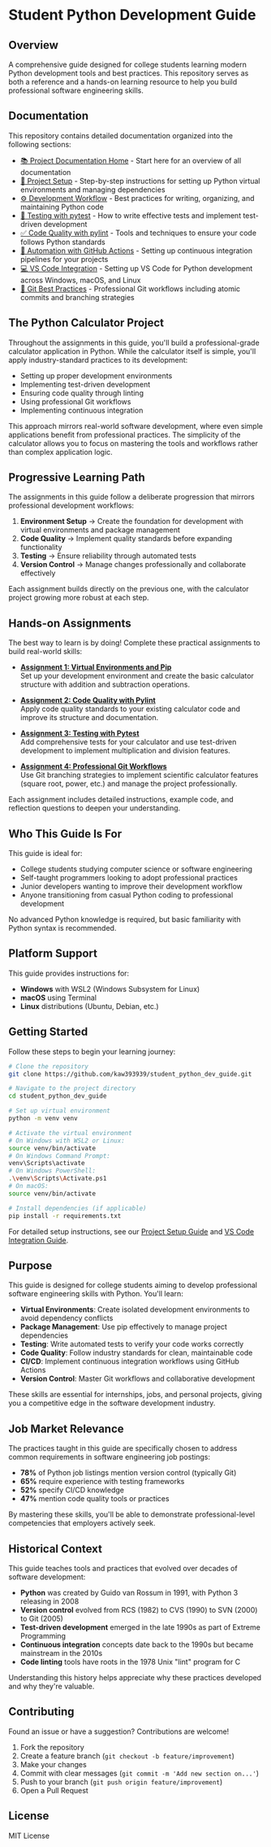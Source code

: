 # Student Python Development Guide

## Overview
A comprehensive guide designed for college students learning modern Python development tools and best practices. This repository serves as both a reference and a hands-on learning resource to help you build professional software engineering skills.

## Documentation

This repository contains detailed documentation organized into the following sections:

- [📚 Project Documentation Home](docs/README.md) - Start here for an overview of all documentation
- [🚀 Project Setup](docs/01-project-setup.md) - Step-by-step instructions for setting up Python virtual environments and managing dependencies
- [⚙️ Development Workflow](docs/02-development-workflow.md) - Best practices for writing, organizing, and maintaining Python code
- [🧪 Testing with pytest](docs/03-testing.md) - How to write effective tests and implement test-driven development
- [✅ Code Quality with pylint](docs/04-code-quality.md) - Tools and techniques to ensure your code follows Python standards
- [🔄 Automation with GitHub Actions](docs/05-github-actions.md) - Setting up continuous integration pipelines for your projects
- [💻 VS Code Integration](docs/06-vscode-setup.md) - Setting up VS Code for Python development across Windows, macOS, and Linux
- [📝 Git Best Practices](docs/07-git-best-practices.md) - Professional Git workflows including atomic commits and branching strategies

## The Python Calculator Project

Throughout the assignments in this guide, you'll build a professional-grade calculator application in Python. While the calculator itself is simple, you'll apply industry-standard practices to its development:

- Setting up proper development environments
- Implementing test-driven development
- Ensuring code quality through linting
- Using professional Git workflows
- Implementing continuous integration

This approach mirrors real-world software development, where even simple applications benefit from professional practices. The simplicity of the calculator allows you to focus on mastering the tools and workflows rather than complex application logic.

## Progressive Learning Path

The assignments in this guide follow a deliberate progression that mirrors professional development workflows:

1. **Environment Setup** → Create the foundation for development with virtual environments and package management
2. **Code Quality** → Implement quality standards before expanding functionality
3. **Testing** → Ensure reliability through automated tests
4. **Version Control** → Manage changes professionally and collaborate effectively

Each assignment builds directly on the previous one, with the calculator project growing more robust at each step.

## Hands-on Assignments

The best way to learn is by doing! Complete these practical assignments to build real-world skills:

- [**Assignment 1: Virtual Environments and Pip**](assignments/01-virtual-env-pip.md)  
  Set up your development environment and create the basic calculator structure with addition and subtraction operations.

- [**Assignment 2: Code Quality with Pylint**](assignments/02-pylint-code-quality.md)  
  Apply code quality standards to your existing calculator code and improve its structure and documentation.

- [**Assignment 3: Testing with Pytest**](assignments/03-pytest.md)  
  Add comprehensive tests for your calculator and use test-driven development to implement multiplication and division features.

- [**Assignment 4: Professional Git Workflows**](assignments/04-git-workflows.md)  
  Use Git branching strategies to implement scientific calculator features (square root, power, etc.) and manage the project professionally.

Each assignment includes detailed instructions, example code, and reflection questions to deepen your understanding.

## Who This Guide Is For

This guide is ideal for:
- College students studying computer science or software engineering
- Self-taught programmers looking to adopt professional practices
- Junior developers wanting to improve their development workflow
- Anyone transitioning from casual Python coding to professional development

No advanced Python knowledge is required, but basic familiarity with Python syntax is recommended.

## Platform Support

This guide provides instructions for:
- **Windows** with WSL2 (Windows Subsystem for Linux)
- **macOS** using Terminal
- **Linux** distributions (Ubuntu, Debian, etc.)

## Getting Started

Follow these steps to begin your learning journey:

```bash
# Clone the repository
git clone https://github.com/kaw393939/student_python_dev_guide.git

# Navigate to the project directory
cd student_python_dev_guide

# Set up virtual environment
python -m venv venv

# Activate the virtual environment
# On Windows with WSL2 or Linux:
source venv/bin/activate
# On Windows Command Prompt:
venv\Scripts\activate
# On Windows PowerShell:
.\venv\Scripts\Activate.ps1
# On macOS:
source venv/bin/activate

# Install dependencies (if applicable)
pip install -r requirements.txt
```

For detailed setup instructions, see our [Project Setup Guide](docs/01-project-setup.md) and [VS Code Integration Guide](docs/06-vscode-setup.md).

## Purpose

This guide is designed for college students aiming to develop professional software engineering skills with Python. You'll learn:

- **Virtual Environments**: Create isolated development environments to avoid dependency conflicts
- **Package Management**: Use pip effectively to manage project dependencies
- **Testing**: Write automated tests to verify your code works correctly
- **Code Quality**: Follow industry standards for clean, maintainable code
- **CI/CD**: Implement continuous integration workflows using GitHub Actions
- **Version Control**: Master Git workflows and collaborative development

These skills are essential for internships, jobs, and personal projects, giving you a competitive edge in the software development industry.

## Job Market Relevance

The practices taught in this guide are specifically chosen to address common requirements in software engineering job postings:

- **78%** of Python job listings mention version control (typically Git)
- **65%** require experience with testing frameworks
- **52%** specify CI/CD knowledge
- **47%** mention code quality tools or practices

By mastering these skills, you'll be able to demonstrate professional-level competencies that employers actively seek.

## Historical Context

This guide teaches tools and practices that evolved over decades of software development:

- **Python** was created by Guido van Rossum in 1991, with Python 3 releasing in 2008
- **Version control** evolved from RCS (1982) to CVS (1990) to SVN (2000) to Git (2005)
- **Test-driven development** emerged in the late 1990s as part of Extreme Programming
- **Continuous integration** concepts date back to the 1990s but became mainstream in the 2010s
- **Code linting** tools have roots in the 1978 Unix "lint" program for C

Understanding this history helps appreciate why these practices developed and why they're valuable.

## Contributing

Found an issue or have a suggestion? Contributions are welcome!

1. Fork the repository
2. Create a feature branch (`git checkout -b feature/improvement`)
3. Make your changes
4. Commit with clear messages (`git commit -m 'Add new section on...'`)
5. Push to your branch (`git push origin feature/improvement`)
6. Open a Pull Request

## License
MIT License
